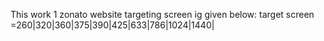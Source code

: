 This work 1 zonato website targeting screen ig given below:
target screen =260|320|360|375|390|425|633|786|1024|1440|
